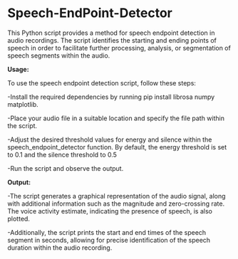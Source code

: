 # Speech-EndPoint-Detector
This Python script provides a method for speech endpoint detection in audio recordings.
The script identifies the starting and ending points of speech in order to facilitate further processing, analysis, or segmentation of speech segments within the audio.

**Usage:**

To use the speech endpoint detection script, follow these steps:

-Install the required dependencies by running pip install librosa numpy matplotlib.


-Place your audio file in a suitable location and specify the file path within the script.


-Adjust the desired threshold values for energy and silence within the speech_endpoint_detector function. By default, the energy threshold is set to 0.1 and the silence threshold to 0.5



-Run the script and observe the output.


**Output:**



-The script generates a graphical representation of the audio signal, along with additional information such as the magnitude and zero-crossing rate. The voice activity estimate, indicating the presence of speech, is also plotted.



-Additionally, the script prints the start and end times of the speech segment in seconds, allowing for precise identification of the speech duration within the audio recording.


